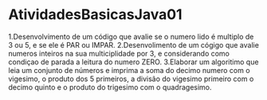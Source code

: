 # AtividadesBasicasJava01

1.Desenvolvimento de um código que avalie se o numero lido é multiplo de 3 ou 5, e se ele é PAR ou IMPAR.
2.Desenvolimento de um cógigo que avalie numeros inteiros na sua multiciplidade por 3, e considerando como condiçao de parada a leitura do numero ZERO.
3.Elaborar um algoritimo que leia um conjunto de números e imprima  a soma do decimo numero com o vigesimo, o produto dos 5 primeiros, a divisão do vigesimo primeiro com o decimo quinto e o produto do trigesimo com o quadragesimo.
